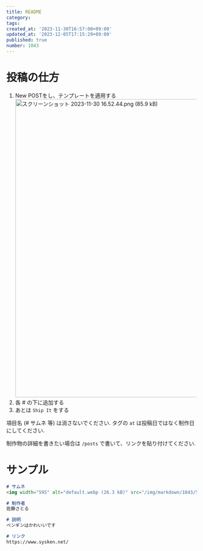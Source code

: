 ```yaml
---
title: README
category:
tags:
created_at: '2023-11-30T16:57:00+09:00'
updated_at: '2023-12-05T17:15:29+09:00'
published: true
number: 1043
---
```


# 投稿の仕方

1. New POSTをし、テンプレートを適用する
    <img width="787" alt="スクリーンショット 2023-11-30 16.52.44.png (85.9 kB)" src="/img/markdown/1043/bf1197f3-e6f9-40f0-a31b-d8fc82765324.png">
1. 各 # の下に追加する
1. あとは `Ship It` をする

項目名 (# サムネ 等) は消さないでください.
タグの `at` は投稿日ではなく制作日にしてください.

制作物の詳細を書きたい場合は `/posts` で書いて、リンクを貼り付けてください.


# サンプル
```markdown
# サムネ
<img width="595" alt="default.webp (26.3 kB)" src="/img/markdown/1043/5b254e23-6bc9-4302-99d5-9e7c86ef6003.webp">

# 制作者
佐藤さとる

# 説明
ペンギンはかわいいです

# リンク
https://www.sysken.net/
```
